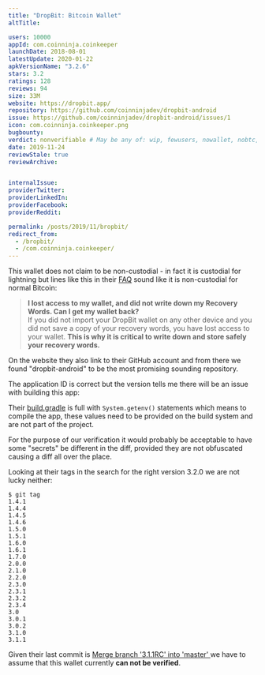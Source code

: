 ```yaml
---
title: "DropBit: Bitcoin Wallet"
altTitle: 

users: 10000
appId: com.coinninja.coinkeeper
launchDate: 2018-08-01
latestUpdate: 2020-01-22
apkVersionName: "3.2.6"
stars: 3.2
ratings: 128
reviews: 94
size: 33M
website: https://dropbit.app/
repository: https://github.com/coinninjadev/dropbit-android
issue: https://github.com/coinninjadev/dropbit-android/issues/1
icon: com.coinninja.coinkeeper.png
bugbounty: 
verdict: nonverifiable # May be any of: wip, fewusers, nowallet, nobtc, custodial, nosource, nonverifiable, verifiable, bounty
date: 2019-11-24
reviewStale: true
reviewArchive:


internalIssue: 
providerTwitter: 
providerLinkedIn: 
providerFacebook: 
providerReddit: 

permalink: /posts/2019/11/bropbit/
redirect_from:
  - /bropbit/
  - /com.coinninja.coinkeeper/
---
```



This wallet does not claim to be non-custodial - in fact it is custodial for
lightning but lines like this in their [FAQ](https://dropbit.app/faq.html#s2)
sound like it is non-custodial for normal Bitcoin:

> **I lost access to my wallet, and did not write down my Recovery Words. Can I get my wallet back?**<br>
> If you did not import your DropBit wallet on any other device and you did not
save a copy of your recovery words, you have lost access to your wallet. **This
is why it is critical to write down and store safely your recovery words.**

On the website they also link to their GitHub account and from there we found
"dropbit-android" to be the most promising sounding repository.

The application ID is correct but the version tells me there will be an issue
with building this app:

Their
[build.gradle](https://github.com/coinninjadev/dropbit-android/blob/master/app/build.gradle)
is full with `System.getenv()` statements which means to compile the app, these
values need to be provided on the build system and are not part of the project.

For the purpose of our verification it would probably be acceptable to have some
"secrets" be different in the diff, provided they are not obfuscated causing
a diff all over the place.

Looking at their tags in the search for the right version 3.2.0 we are not lucky
neither:

```
$ git tag
1.4.1
1.4.4
1.4.5
1.4.6
1.5.0
1.5.1
1.6.0
1.6.1
1.7.0
2.0.0
2.1.0
2.2.0
2.3.0
2.3.1
2.3.2
2.3.4
3.0
3.0.1
3.0.2
3.1.0
3.1.1
```

Given their last commit is
[Merge branch '3.1.1RC' into 'master' ](https://github.com/coinninjadev/dropbit-android/commit/d67d7c0b9cad27db94470231073c5d6cdda83cd0)
we have to assume that this wallet currently **can not be verified**.
